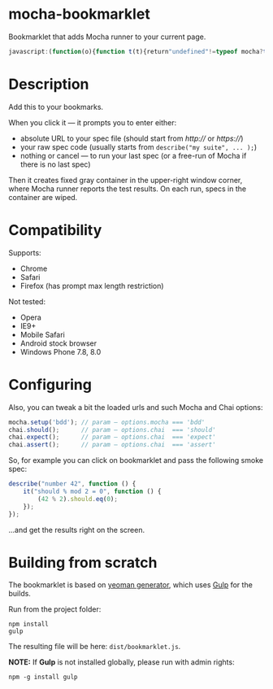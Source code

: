mocha-bookmarklet
=================

Bookmarklet that adds Mocha runner to your current page.

```javascript
javascript:(function(o){function t(t){return"undefined"!=typeof mocha?t():void n.css(o.mc).css(o.bc).js(o.cj,function(){"should"===o.chai?chai.should():"expect"===o.chai?window.expect=chai.expect:"assert"===o.chai&&(window.assert=chai.assert),n.js(o.mj,function(){n.el("DIV","BODY",{id:"mocha"}),mocha.checkLeaks(),mocha.setup(o.mocha),t()})})}function c(){n=new e;var o=window.prompt("Enter spec URL or paste its code here:").trim();t(function(){var t=o||mocha._lastSpec||"",c=t.match(/^https?:/)?t:"";document.getElementById("mocha").innerHTML="",mocha.suite.suites=[],mocha.suite.tests=[],o&&(mocha._lastSpec=o),c?n.js(c,function(){mocha.run()}):(t&&(t=new Function(t),t.call(window)),mocha.run())})}function e(){this.el=function(o,t,c){var e,n=document.createElement(o);for(e in c)n[e]=c[e];return document.getElementsByTagName(t)[0].appendChild(n),this},this.css=function(o){return this.el("LINK","HEAD",{href:o,rel:"stylesheet"})},this.js=function(o,t){return this.el("SCRIPT","HEAD",{src:o,onload:t})}}var n;c()})({bc:"//noomorph.github.io/mocha-bookmarklet/dist/mocha-bookmarklet.css",mc:"//noomorph.github.io/mocha-bookmarklet/dist/mocha.css",cj:"//noomorph.github.io/mocha-bookmarklet/dist/chai.js",mj:"//noomorph.github.io/mocha-bookmarklet/dist/mocha.js",mocha:"bdd",chai:"expect"});
```

# Description

Add this to your bookmarks.

When you click it — it prompts you to enter either:

* absolute URL to your spec file (should start from *http://* or *https://*)
* your raw spec code (usually starts from ```describe("my suite", ... );```)
* nothing or cancel — to run your last spec (or a free-run of Mocha if there is no last spec) 

Then it creates fixed gray container in the upper-right window corner, where Mocha runner reports the test results.
On each run, specs in the container are wiped.

# Compatibility

Supports:

* Chrome
* Safari
* Firefox (has prompt max length restriction)

Not tested:

* Opera
* IE9+
* Mobile Safari
* Android stock browser
* Windows Phone 7.8, 8.0

# Configuring

Also, you can tweak a bit the loaded urls and such Mocha and Chai options:

```javascript
mocha.setup('bdd'); // param — options.mocha === 'bdd'
chai.should();      // param — options.chai  === 'should'
chai.expect();      // param — options.chai  === 'expect'
chai.assert();      // param — options.chai  === 'assert'
```

So, for example you can click on bookmarklet and pass the following smoke spec:

```javascript
describe("number 42", function () {
    it("should % mod 2 = 0", function () {
        (42 % 2).should.eq(0);
    });
});
```

...and get the results right on the screen.

# Building from scratch

The bookmarklet is based on [yeoman generator](https://github.com/passy/generator-bookmarklet), which uses [Gulp](http://gulpjs.com/) for the builds.

Run from the project folder:
```shell
npm install
gulp
```

The resulting file will be here: ```dist/bookmarklet.js```.

**NOTE:** If **Gulp** is not installed globally, please run with admin rights:

```shell
npm -g install gulp
```
